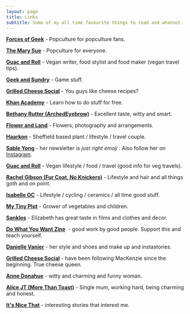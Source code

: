 ```yaml
---
layout: page
title: Links
subtitle: Some of my all time favourite things to read and whatnot.
---
```


**<a href="https://www.forcesofgeek.com/">Forces of Geek</a>** - Popculture for popculture fans.

**<a href="https://www.themarysue.com">The Mary Sue</a>** - Popculture for everyone.

**<a href="http://shakeguacandroll.com">Guac and Roll</a>** - Vegan writer, food stylist and food maker (vegan travel tips).

**<a href="https://geekandsundry.com">Geek and Sundry</a>** - Game stuff.

**<a href="https://grilledcheesesocial.com">Grilled Cheese Social</a>** - You guys like cheese recipes?

**<a href="https://www.khanacademy.org">Khan Academy</a>** - Learn how to do stuff for free.

**<a href="http://archedeyebrow.com">Bethany Rutter (ArchedEyebrow)</a>** - Excellent taste, witty and smart.

**<a href="https://www.flowerandland.com">Flower and Land</a>** - Flowers, photography and arrangements.

**<a href="https://www.haarkon.co.uk">Haarkon</a>** - Sheffield based plant / lifestyle / travel couple.

**<a href="http://tinyletter.com/rejectedpitches">Sable Yong</a>** - her newsletter is *just right emoji* . Also follow her on <a href="https://www.instagram.com/sabletoothtigre/">Instagram</a>.

**<a href="http://shakeguacandroll.com">Guac and Roll</a>** - Vegan lifestyle / food / travel (good info for veg travels).

**<a href="https://rachaelgibson.co.uk">Rachel Gibson (Fur Coat, No Knickers)</a>** - Lifestyle and hair and all things goth and on point.

**<a href="http://www.isabelleoc.co.uk">Isabelle OC</a>** - Lifestyle / cycling / ceramics / all time good stuff.

**<a href="http://mytinyplot.com">My Tiny Plot</a>** - Grower of vegetables and children.

**<a href="http://www.sankles.com">Sankles</a>** - Elizabeth has great taste in films and clothes and decor.

**<a href="http://dowhatyouwantzine.co.uk">Do What You Want Zine</a>**  - good work by good people. Support this and teach yourself.

**<a href="http://www.daniellevanier.co.uk">Danielle Vanier</a>** - her style and shoes and make up and instastories.

**<a href="http://grilledcheesesocial.com">Grilled Cheese Social</a>** - have been following MacKenzie since the beginning. True cheese queen.

**<a href="http://www.annetdonahue.com">Anne Donahue</a>** - witty and charming and funny woman.

**<a href="http://www.morethantoast.org">Alice JT (More Than Toast)</a>** - Single mum, working hard, being charming and honest.

**<a href="http://www.itsnicethat.com">It's Nice That</a>** - interesting stories that interest me.

 
